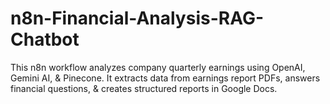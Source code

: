 # n8n-Financial-Analysis-RAG-Chatbot
This n8n workflow analyzes company quarterly earnings using OpenAI, Gemini AI, &amp; Pinecone. It extracts data from earnings report PDFs, answers financial questions, &amp; creates structured reports in Google Docs.
